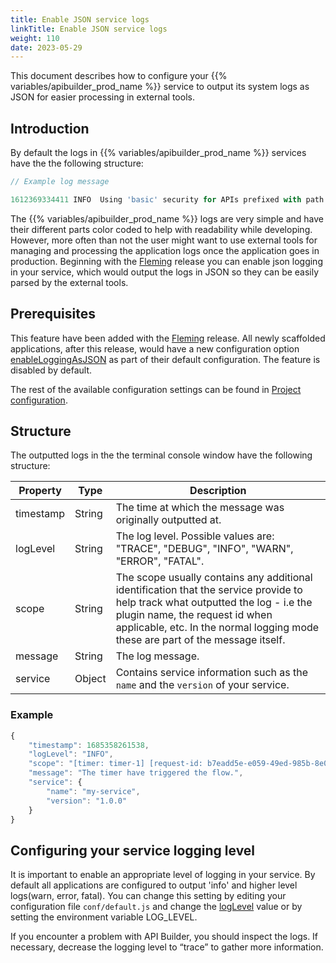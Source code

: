 ```yaml
---
title: Enable JSON service logs
linkTitle: Enable JSON service logs
weight: 110
date: 2023-05-29
---
```


This document describes how to configure your {{% variables/apibuilder_prod_name %}} service to output its system logs as JSON for easier processing in external tools.

## Introduction

By default the logs in {{% variables/apibuilder_prod_name %}} services have the the following structure:

```javascript
// Example log message

1612369334411 INFO  Using 'basic' security for APIs prefixed with path /api
```

The {{% variables/apibuilder_prod_name %}} logs are very simple and have their different parts color coded to help with readability while developing. However, more often than not the user might want to use external tools for managing and processing the application logs once the application goes in production. Beginning with the [Fleming](/docs/release_notes/fleming) release you can enable json logging in your service, which would output the logs in JSON so they can be easily parsed by the external tools.

## Prerequisites

This feature have been added with the [Fleming](/docs/release_notes/fleming) release. All newly scaffolded applications, after this release, would have a new configuration option [enableLoggingAsJSON](/docs/developer_guide/project/configuration/project_configuration/#enableloggingasjson) as part of their default configuration. The feature is disabled by default.

The rest of the available configuration settings can be found in [Project configuration](/docs/developer_guide/project/configuration/project_configuration).

## Structure
The outputted logs in the the terminal console window have the following structure:

| Property | Type | Description |
| --- | --- | --- |
| timestamp | String | The time at which the message was originally outputted at. |
| logLevel | String | The log level. Possible values are: "TRACE", "DEBUG", "INFO", "WARN", "ERROR", "FATAL".|
| scope | String | The scope usually contains any additional identification that the service provide to help track what outputted the log - i.e the plugin name, the request id when applicable, etc. In the normal logging mode these are part of the message itself.|
| message | String | The log message. |
| service | Object | Contains service information such as the `name` and the `version` of your service. |

### Example
```javascript
{
    "timestamp": 1685358261538,
    "logLevel": "INFO",
    "scope": "[timer: timer-1] [request-id: b7eadd5e-e059-49ed-985b-8e0eaf43537c]",
    "message": "The timer have triggered the flow.",
    "service": {
        "name": "my-service",
        "version": "1.0.0"
    }
}
```

## Configuring your service logging level
It is important to enable an appropriate level of logging in your service. By default all applications are configured to output 'info' and higher level logs(warn, error, fatal). You can change this setting by editing your configuration file `conf/default.js` and change the [logLevel](/docs/developer_guide/project/configuration/project_configuration/#loglevel) value or by setting the environment variable LOG_LEVEL.

If you encounter a problem with API Builder, you should inspect the logs. If necessary, decrease the logging level to “trace” to gather more information.
